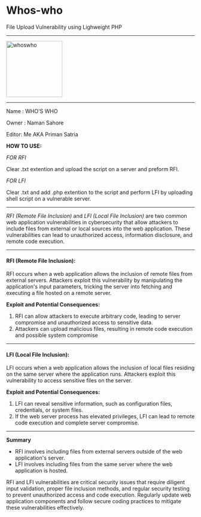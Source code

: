 # Whos-who
File Upload Vulnerability using Lighweight PHP

---

<img width="150" height="150" alt="whoswho" src="https://github.com/samphoerna/Whos-who/assets/139729508/9998ec6b-7de8-4249-a868-d105ae174d01">

---

Name : WHO'S WHO

Owner : Naman Sahore

Editor: Me AKA Priman Satria

**HOW TO USE:**

*FOR RFI*

Clear .txt extention and upload the script on a server and preform RFI.

*FOR LFI*

Clear .txt and add .php extention to the script and perform LFI by uploading shell script on a vulnerable server.

---

*RFI (Remote File Inclusion)* and *LFI (Local File Inclusion)* are two common web application vulnerabilities in cybersecurity that allow attackers to include files from external or local sources into the web application. These vulnerabilities can lead to unauthorized access, information disclosure, and remote code execution.

---

#### RFI (Remote File Inclusion): ####
RFI occurs when a web application allows the inclusion of remote files from external servers. Attackers exploit this vulnerability by manipulating the application's input parameters, tricking the server into fetching and executing a file hosted on a remote server.

**Exploit and Potential Consequences:**

1. RFI can allow attackers to execute arbitrary code, leading to server compromise and unauthorized access to sensitive data.
2. Attackers can upload malicious files, resulting in remote code execution and possible system compromise

---

#### LFI (Local File Inclusion): ####
LFI occurs when a web application allows the inclusion of local files residing on the same server where the application runs. 
Attackers exploit this vulnerability to access sensitive files on the server.	

**Exploit and Potential Consequences:**

1. LFI can reveal sensitive information, such as configuration files, credentials, or system files.
2. If the web server process has elevated privileges, LFI can lead to remote code execution and complete server compromise.

---

**Summary**

- RFI involves including files from external servers outside of the web application's server.
- LFI involves including files from the same server where the web application is hosted.

RFI and LFI vulnerabilities are critical security issues that require diligent input validation, proper file inclusion methods, and regular security testing to prevent unauthorized access and code execution. Regularly update web application components and follow secure coding practices to mitigate these vulnerabilities effectively.
